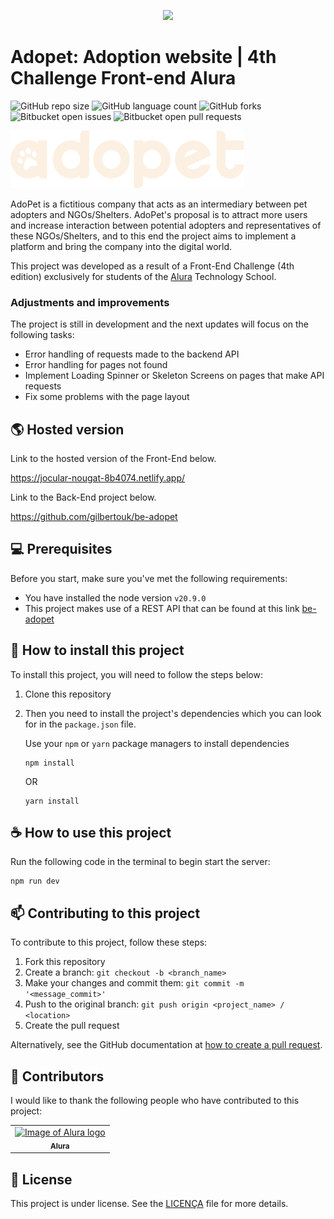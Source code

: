 <p align="center">
<img loading="lazy" src="https://img.shields.io/static/v1?label=STATUS&message=project%20in%20development&color=GREEN&style=for-the-badge"/>
</p>

# Adopet: Adoption website | 4th Challenge Front-end Alura

![GitHub repo size](https://img.shields.io/github/repo-size/iuricode/README-template?style=for-the-badge)
![GitHub language count](https://img.shields.io/github/languages/count/iuricode/README-template?style=for-the-badge)
![GitHub forks](https://img.shields.io/github/forks/iuricode/README-template?style=for-the-badge)
![Bitbucket open issues](https://img.shields.io/bitbucket/issues/iuricode/README-template?style=for-the-badge)
![Bitbucket open pull requests](https://img.shields.io/bitbucket/pr-raw/iuricode/README-template?style=for-the-badge)

<img src="public/logo.svg" alt="Exemplo imagem">

AdoPet is a fictitious company that acts as an intermediary between pet adopters and NGOs/Shelters. AdoPet's proposal is to attract more users and increase interaction between potential adopters and representatives of these NGOs/Shelters, and to this end the project aims to implement a platform and bring the company into the digital world.

This project was developed as a result of a Front-End Challenge (4th edition) exclusively for students of the [Alura](https://www.alura.com.br) Technology School.

### Adjustments and improvements

The project is still in development and the next updates will focus on the following tasks:

- Error handling of requests made to the backend API
- Error handling for pages not found
- Implement Loading Spinner or Skeleton Screens on pages that make API requests
- Fix some problems with the page layout

## 🌎 Hosted version

Link to the hosted version of the Front-End below.

https://jocular-nougat-8b4074.netlify.app/

Link to the Back-End project below.

https://github.com/gilbertouk/be-adopet

## 💻 Prerequisites

Before you start, make sure you've met the following requirements:

- You have installed the node version `v20.9.0`
- This project makes use of a REST API that can be found at this link [be-adopet](https://github.com/gilbertouk/be-adopet)

## 🚀 How to install this project

To install this project, you will need to follow the steps below:

1. Clone this repository
2. Then you need to install the project's dependencies which you can look for in the `package.json` file.

   Use your `npm` or `yarn` package managers to install dependencies

   ```
   npm install
   ```

   OR

   ```
   yarn install
   ```

## ☕ How to use this project

Run the following code in the terminal to begin start the server:

```
npm run dev
```

## 📫 Contributing to this project

To contribute to this project, follow these steps:

1. Fork this repository
2. Create a branch: `git checkout -b <branch_name>`
3. Make your changes and commit them: `git commit -m '<message_commit>'`
4. Push to the original branch: `git push origin <project_name> / <location>`
5. Create the pull request

Alternatively, see the GitHub documentation at [how to create a pull request](https://help.github.com/en/github/collaborating-with-issues-and-pull-requests/creating-a-pull-request).

## 🤝 Contributors

I would like to thank the following people who have contributed to this project:

<table>
  <tr>
   <td align="center">
      <a href="#" title="Alura's profile picture">
        <img src="https://avatars.githubusercontent.com/u/4975968?s=200&v=4" width="100px;" alt="Image of Alura logo"/><br>
        <sub>
          <b>Alura</b>
        </sub>
      </a>
    </td>
  </tr>
</table>

## 📝 License

This project is under license. See the [LICENÇA](LICENSE.md) file for more details.
